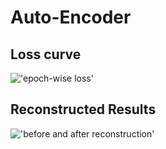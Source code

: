 # Auto-Encoder

## Loss curve
!['epoch-wise loss']('https://github.com/ZDDWLIG/Information-theory-assignment/blob/master/exercise_auto_encoder/loss.png')

## Reconstructed Results
!['before and after reconstruction']('https://github.com/ZDDWLIG/Information-theory-assignment/blob/master/exercise_auto_encoder/reconstructed_results.png')
